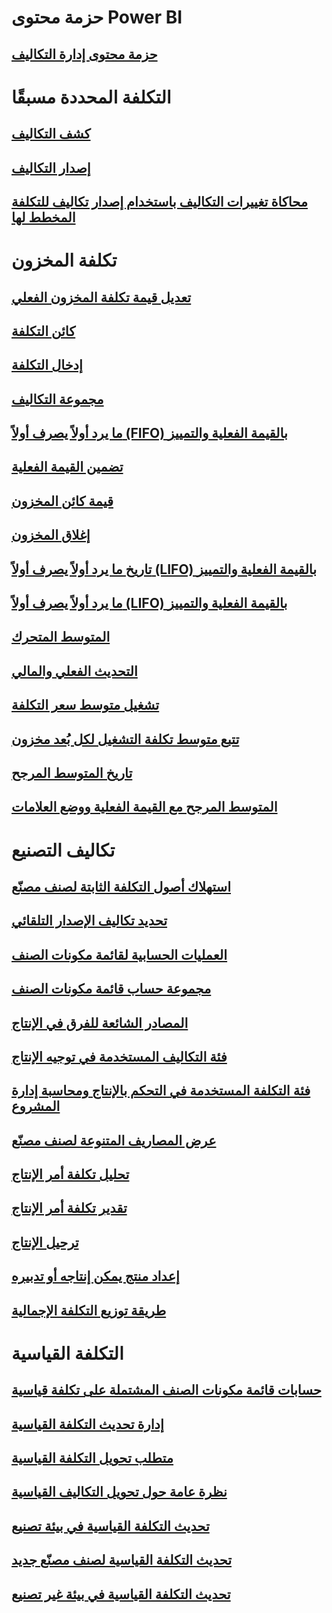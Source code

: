# حزمة محتوى Power BI
## [حزمة محتوى إدارة التكاليف](/dynamics365/unified-operations/dev-itpro/analytics/cost-management-content-pack?toc=/dynamics365/unified-operations/supply-chain/toc.json)
# التكلفة المحددة مسبقًا
## [كشف التكاليف](costing-sheets.md)
## [إصدار التكاليف](costing-versions.md)
## [محاكاة تغييرات التكاليف باستخدام إصدار تكاليف للتكلفة المخطط لها](simulate-cost-changes-costing-version-planned-costs.md)
# تكلفة المخزون
## [تعديل قيمة تكلفة المخزون الفعلي](adjust-hand-inventory-cost-values.md)
## [كائن التكلفة](cost-object.md)
## [إدخال التكلفة](cost-entries.md)
## [مجموعة التكاليف](cost-groups.md)
## [ما يرد أولاً يصرف أولاً‬ (FIFO) بالقيمة الفعلية والتمييز](fifo-physical-value-marking.md)
## [تضمين القيمة الفعلية](include-physical-value.md)
## [قيمة كائن المخزون](physical-quantity.md)
## [إغلاق المخزون](inventory-close.md)
## [تاريخ ما يرد أولاً يصرف أولاً‬ (LIFO) بالقيمة الفعلية والتمييز](lifo-date-physical-value-marking.md)
## [ما يرد أولاً يصرف أولاً‬ (LIFO) بالقيمة الفعلية والتمييز](lifo-physical-value-marking.md)
## [المتوسط المتحرك](moving-average.md)
## [التحديث الفعلي والمالي](physical-financial-updates.md)
## [تشغيل متوسط سعر التكلفة](running-average-cost-price.md)
## [تتبع متوسط تكلفة التشغيل لكل بُعد مخزون](track-running-average-cost-per-inventory-dimension.md)
## [تاريخ المتوسط المرجح](weighted-average-date.md)
## [المتوسط المرجح مع القيمة الفعلية ووضع العلامات](weighted-average-physical-value-marking.md)
# تكاليف التصنيع
## [استهلاك أصول التكلفة الثابتة لصنف مصنّع](amortize-constant-costs-manufactured-item.md)
## [تحديد تكاليف الإصدار التلقائي](backflush-costing.md)
## [العمليات الحسابية لقائمة مكونات الصنف](bom-calculations.md)
## [مجموعة حساب قائمة مكونات الصنف](bom-calculation-groups.md)
## [المصادر الشائعة للفرق في الإنتاج](common-sources-of-production-variances.md)
## [فئة التكاليف المستخدمة في توجيه الإنتاج](cost-categories-used-production-routings.md)
## [فئة التكلفة المستخدمة في التحكم بالإنتاج ومحاسبة إدارة المشروع](cost-categories-used-production-control-project-management-accounting.md)
## [عرض المصاريف المتنوعة لصنف مصنّع](charges-manufactured-item.md)
## [تحليل تكلفة أمر الإنتاج](production-order-cost-analysis.md)
## [تقدير تكلفة أمر الإنتاج](production-order-cost-estimation.md)
## [ترحيل الإنتاج](production-posting.md)
## [إعداد منتج يمكن إنتاجه أو تدبيره](manufactured-items-treated-as-purchased-items.md)
## [طريقة توزيع التكلفة الإجمالية](methodology-total-cost-allocation.md)
# التكلفة القياسية
## [حسابات قائمة مكونات الصنف المشتملة على تكلفة قياسية](information-used-bom-calculations-standard-costs.md)
## [إدارة تحديث التكلفة القياسية](manage-standard-cost-updates.md)
## [متطلب تحويل التكلفة القياسية](prerequisites-standard-cost-conversion.md)
## [نظرة عامة حول تحويل التكاليف القياسية](standard-cost-conversion-overview.md)
## [تحديث التكلفة القياسية في بيئة تصنيع](update-standard-costs-manufacturing-environment.md)
## [تحديث التكلفة القياسية لصنف مصنّع جديد](update-standard-costs-new-manufactured-item.md)
## [تحديث التكلفة القياسية في بيئة غير تصنيع](update-standard-costs-non-manufacturing-environment.md)



